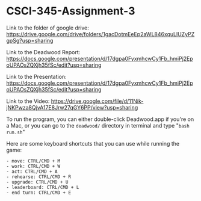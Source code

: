 # CSCI-345-Assignment-3

Link to the folder of google drive: https://drive.google.com/drive/folders/1gacDotmEeEp2aWL846xquLlUZyPZgpSg?usp=sharing

Link to the Deadwood Report: https://docs.google.com/presentation/d/17dgpa0FyxmhcwCy1Fb_hmiPj2EpoUPAOsZQXjh35fSc/edit?usp=sharing

Link to the Presentation: https://docs.google.com/presentation/d/17dgpa0FyxmhcwCy1Fb_hmiPj2EpoUPAOsZQXjh35fSc/edit?usp=sharing

Link to the Video: https://drive.google.com/file/d/11Nik-jNKPwza8QjvA17E8Jrw27qGY6PP/view?usp=sharing


To run the program, you can either double-click Deadwood.app if you're on a Mac, or you can go to the `deadwood/` directory in terminal and type "`bash run.sh`"


Here are some keyboard shortcuts that you can use while running the game:
    
    - move: CTRL/CMD + M
    - work: CTRL/CMD + W
    - act: CTRL/CMD + A
    - rehearse: CTRL/CMD + R
    - upgrade: CTRL/CMD + U
    - leaderboard: CTRL/CMD + L
    - end turn: CTRL/CMD + E
